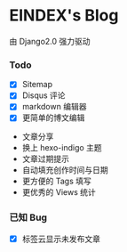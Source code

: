 # EINDEX's Blog

由 Django2.0 强力驱动

### Todo
-[x] Sitemap
-[x] Disqus 评论
-[x] markdown 编辑器
-[x] 更简单的博文编辑
- 文章分享
- 换上 hexo-indigo 主题
- 文章过期提示
- 自动填充创作时间与日期
- 更方便的 Tags 填写
- 更优秀的 Views 统计

### 已知 Bug

-[x] 标签云显示未发布文章

